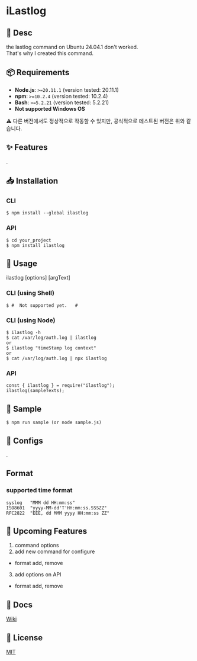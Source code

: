 # iLastlog

## 📝 Desc

the lastlog command on Ubuntu 24.04.1 don't worked.  
That's why I created this command.

## 📦 Requirements

- **Node.js**: `>=20.11.1` (version tested: 20.11.1)
- **npm**: `>=10.2.4` (version tested: 10.2.4)
- **Bash**: `>=5.2.21` (version tested: 5.2.21)
- **Not supported Windows OS**

⚠️ 다른 버전에서도 정상적으로 작동할 수 있지만, 공식적으로 테스트된 버전은 위와 같습니다.

## ✨ Features

.

## 📥 Installation

### CLI

    $ npm install --global ilastlog

### API

    $ cd your_project
    $ npm install ilastlog

## 🚀 Usage

ilastlog [options] [argText]

### CLI (using Shell)

    $ #  Not supported yet.   #

### CLI (using Node)

    $ ilastlog -h
    $ cat /var/log/auth.log | ilastlog
    or
    $ ilastlog "timeStamp log context"
    or
    $ cat /var/log/auth.log | npx ilastlog

### API

    const { ilastlog } = require("ilastlog");
    ilastlog(sampleTexts);

## 🧪 Sample

    $ npm run sample (or node sample.js)

## 🔧 Configs

.
## Format
### supported time format
    syslog   "MMM dd HH:mm:ss"
    ISO8601  "yyyy-MM-dd'T'HH:mm:ss.SSSZZ"
    RFC2822  "EEE, dd MMM yyyy HH:mm:ss ZZ" 

## 🚀 Upcoming Features

1. command options
2. add new command for configure
- format add, remove
3. add options on API
- format add, remove

## 📖 Docs

[Wiki](https://github.com/ChangRaeJoe/ilastlog/wiki)

## 📜 License

[MIT](https://github.com/ChangRaeJoe/ilastlog?tab=MIT-1-ov-file)
